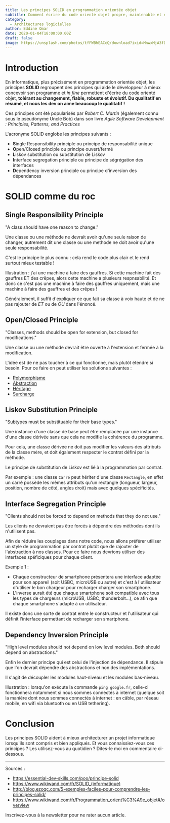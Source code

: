 ```yaml
---
title: Les principes SOLID en programmation orientée objet
subtitle: Comment écrire du code orienté objet propre, maintenable et extensible grâce aux principes SOLID ?
category:
  - Architectures logicielles
author: Eddine Omar
date: 2020-01-04T18:00:00.00Z
draft: false
image: https://unsplash.com/photos/tfFWBhEACcQ/download?ixid=MnwxMjA3fDB8MXxzZWFyY2h8OXx8cm9ja3xlbnwwfHx8fDE2NTk2NzQ4NDM&force=true&w=640
---
```


# Introduction

En informatique, plus précisément en programmation orientée objet, les principes **SOLID** regroupent des principes qui aide le développeur à mieux concevoir son programme et *in fine* permettent d'écrire du code orienté objet, **tolérant au changement, fiable, robuste et évolutif. Du qualitatif en résumé, et nous les dev on aime beaucoup le qualitatif !**

Ces principes ont été popularisés par *Robert C. Martin* (également connu sous le pseudonyme Uncle Bob) dans son livre *Agile Software Development : Principles, Patterns, and Practices*

L'acronyme SOLID englobe les principes suivants :
* **S**ingle Responsibility principle ou principe de responsabilité unique
* **O**pen/Closed principle ou principe ouvert/fermé
* **L**iskov substitution ou substitution de Liskov
* **I**nterface segregation principle ou principe de ségrégation des interfaces
* **D**ependency inversion principle ou principe d'inversion des dépendances

# SOLID comme du roc

## Single Responsibility Principle
"A class should have one reason to change."

Une classe ou une méthode ne devrait avoir qu'une seule raison de changer, autrement dit une classe ou une methode ne doit avoir qu'une seule responsabilité.

C'est le principe le plus connu : cela rend le code plus clair et le rend surtout mieux testable !

Illustration : j'ai une machine à faire des gauffres. Si cette machine fait des gauffres ET des crêpes, alors cette machine a plusieurs respnsabilité. Et donc ce c'est pas une machine à faire des gauffres uniquement, mais une machine à faire des gauffres et des crêpes !

Généralement, il suffit d'expliquer ce que fait sa classe à voix haute et de ne pas rajouter de *ET* ou de *OU* dans l'énoncé.


## Open/Closed Principle
"Classes, methods should be open for extension, but closed for modifications."

Une classe ou une méthode devrait être ouverte à l'extension et fermée à la modification. 

L'idée est de ne pas toucher à ce qui fonctionne, mais plutôt étendre si besoin.
Pour ce faire on peut utiliser les solutions suivantes :
* [Polymorphisme](https://www.wikiwand.com/fr/Polymorphisme_(informatique))
* [Abstraction](https://www.wikiwand.com/fr/Abstraction_(informatique))
* [Héritage](https://www.wikiwand.com/fr/H%C3%A9ritage_(informatique))
* [Surcharge](https://www.wikiwand.com/fr/Surcharge_de_fonction)

## Liskov Substitution Principle
"Subtypes must be substituable for their base types."

Une instance d'une classe de base peut être remplacée par une instance d'une classe dérivée sans que cela ne modifie la cohérence du programme.

Pour cela, une classe dérivée ne doit pas modifier les valeurs des attributs de la classe mère, et doit également respecter le contrat défini par la méthode.

Le principe de substitution de Liskov est lié à la programmation par contrat.

Par exemple : une classe `Carré` peut hériter d'une classe `Rectangle`, en effet un carré possède les mêmes attributs qu'un rectangle (longueur, largeur, position, nombre de côté, angles droit) mais avec quelques spécificités.

## Interface Segregation Principle
"Clients should not be forced to depend on methods that they do not use."

Les clients ne devraient pas être forcés à dépendre des méthodes dont ils n'utilisent pas.

Afin de réduire les couplages dans notre code, nous allons préférer utiliser un style de programmation par contrat plutôt que de rajouter de l'abstraction à nos classes. Pour ce faire nous devrions utiliser des interfaces spéficiques pour chaque client.

Exemple 1 : 
* Chaque constructeur de smartphone présentera une interface adaptée pour son appareil (soit USBC, microUSB ou autre) et c'est à l'utilisateur d'utiliser le bon chargeur pour recharger charger son smartphone.
* L'inverse aurait été que chaque smartphone soit compatible avec tous les types de chargeurs (microUSB, USBC, thunderbolt...), ce afin que chaque smartphone s'adapte à un utilisateur.

Il existe donc une sorte de contrat entre le constructeur et l'utilisateur qui définit l'interface permettant de recharger son smartphone.

## Dependency Inversion Principle
"High level modules should not depend on low level modules. Both should depend on abstractions."

Enfin le dernier principe qui est celui de l'injection de dépendance. Il stipule que l'on devrait dépendre des abstractions et non des implémentations.

Il s'agit de découpler les modules haut-niveau et les modules bas-niveau.

Illustration : lorsqu'on exécute la commande `ping google.fr`, celle-ci fonctionnera notamment si nous sommes connectés à internet (quelque soit la manière dont nous sommes connectés à internet : en câble, par réseau mobile, en wifi via bluetooth ou en USB tethering).

# Conclusion

Les principes SOLID aident à mieux architecturer un projet informatique lorsqu'ils sont compris et bien appliqués.
Et vous connaissiez-vous ces principes ? Les utilisez-vous au quotidien ? Dites-le moi en commentaire ci-dessous.

------------------------------------------

Sources :
* https://essential-dev-skills.com/poo/principe-solid
* https://www.wikiwand.com/fr/SOLID_(informatique)
* http://blog.ezoqc.com/5-exemples-faciles-pour-comprendre-les-principes-solid/
* https://www.wikiwand.com/fr/Programmation_orient%C3%A9e_objet#/overview

Inscrivez-vous à la newsletter pour ne rater aucun article.
